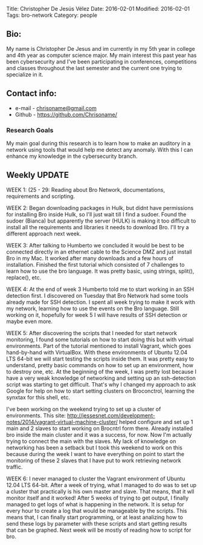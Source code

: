 Title: Christopher De Jesús Vélez
Date: 2016-02-01
Modified: 2016-02-01
Tags: bro-network
Category: people

## Bio:
 My name is Christopher De Jesus and im currently in my 5th year in college and 4th year as computer science major.
 My main interest this past year has been cybersecurity and I've been participating in conferences, competitions and classes
 throughout the last semester and the current one trying to specialize in it. 
 

## Contact info:

 - e-mail - <chrisoname@gmail.com>
 - Github - <https://github.com/Chrisoname/>

### Research Goals

My main goal during this research is to learn how to make an auditory in a network using tools that would help me 
detect any anomaly. With this I can enhance my knowledge in the cybersecurity branch. 

## Weekly UPDATE


WEEK 1: (25 - 29:
Reading about Bro Network, documentations, requirements and scripting.


WEEK 2:
Began downloading packages in Hulk, but didnt have permissions for installing Bro inside Hulk, so I'll just wait till I find a sudoer. Found the sudoer (Bianca) but apparently the server (HULK) is making it too difficult to install all the requirements and libraries it needs to download Bro. I'll try a different approach next week.

WEEK 3:
After talking to Humberto we concluded it would be best to be connected directly in an ethernet cable to the Science DMZ and just install Bro in my Mac. It worked after many downloads and a few hours of installation. Finished the first tutorial which consisted of 7 challenges to learn how to use the bro language. It was pretty basic, using strings, split(), replace(), etc. 

WEEK 4:
At the end of week 3 Humberto told me to start working in an SSH detection first. I discovered on Tuesday that Bro Network had some tools already made for SSH detection. I spent all week trying to make it work with my network, learning how to use the events on the Bro language. Still working on it, hopefully for week 5 I will have results of SSH detection or maybe even more.

WEEK 5:
After discovering the scripts that I needed for start network monitoring, I found some tutorials on how to start doing this but with virtual environments. Part of the tutorial mentioned to install Vagrant, which goes hand-by-hand with VirtualBox. With these environments of Ubuntu 12.04 LTS 64-bit we will start testing the scripts inside them. It was pretty easy to understand, pretty basic commands on how to set up an environment, how to destroy one, etc. At the beginning of the week, I was pretty lost because I have a very weak knowledge of networking and setting up an ssh-detection script was starting to get difficult. That's why I changed my approach to ask Google for help on how to start setting clusters on Broconctrol, learning the synxtax for this shell, etc. 

I've been working on the weekend trying to set up a cluster of environments. This site: http://jessesnet.com/development-notes/2014/vagrant-virtual-machine-cluster/ helped configure and set up 1 main and 2 slaves to start working on Brocntrl form there. Already installed bro inside the main cluster and it was a success, for now. Now I'm actually trying to connect the main with the slaves. My lack of knowledge on networking has been a setback but I took this weekend to work on this because during the week I want to have everything on point to start the monitoring of these 2 slaves that I have put to work retrieving network traffic. 

WEEK 6:
I never managed to cluster the Vagrant environment of Ubuntu 12.04 LTS 64-bit. After a week of trying, what I managed to do was to set up a cluster that practically is his own master and slave. That means, that it wll monitor itself and it worked! After 5 weeks of trying to get output, I finally managed to get logs of what is happening in the network. It is setup for every hour to create a log that would be manageable by the scripts. This means that, I can finally start programming, or at least analizing how to send these logs by parameter with these scripts and start getting results that can be graphed. Next week will be mostly of reading how to script for bro.

